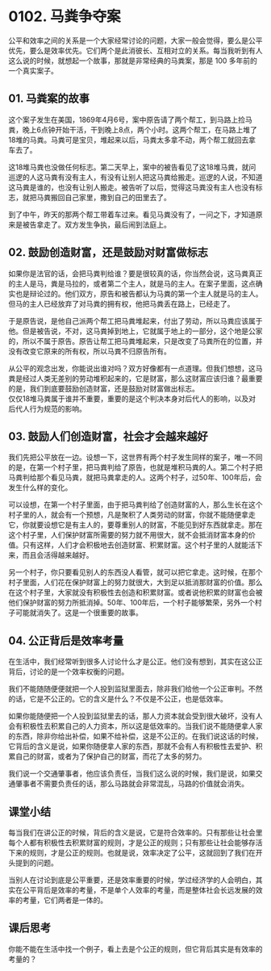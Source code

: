 # 0102. 马粪争夺案

公平和效率之间的关系是一个大家经常讨论的问题，大家一般会觉得，要么是公平优先，要么是效率优先。它们两个是此消彼长、互相对立的关系。每当我听到有人这么说的时候，就想起一个故事，那就是非常经典的马粪案，那是 100 多年前的一个真实案子。

## 01. 马粪案的故事

 这个案子发生在美国，1869年4月6号，案中原告请了两个帮工，到马路上捡马粪，晚上6点钟开始干活，干到晚上8点，两个小时。这两个帮工，在马路上堆了18堆的马粪。马粪可是宝贝，堆起来以后，马粪太多拿不动，两个帮工就回去拿车去了。

这18堆马粪也没做任何标志。第二天早上，案中的被告看见了这18堆马粪，就问巡逻的人这马粪有没有主人，有没有让别人把这马粪给搬走。巡逻的人说，不知道这马粪是谁的，也没有让别人搬走。被告听了以后，觉得这马粪没有主人也没有标志，就把马粪搬回自己家里，撒到自己的田里去了。

到了中午，昨天的那两个帮工带着车过来。看见马粪没有了，一问之下，才知道原来是被告拿走了。双方发生争执，最后闹到法庭上。 

## 02. 鼓励创造财富，还是鼓励对财富做标志

如果你是法官的话，会把马粪判给谁？要是很较真的话，你当然会说，这马粪真正的主人是马，粪是马拉的，或者第二个主人，就是马的主人。在案子里面，这点确实也是辩论过的。他们双方，原告和被告都认为马粪的第一个主人就是马的主人。但马的主人已经放弃了对马粪的拥有权，他把马粪丢在路上，已经走了。

于是原告说，是他自己派两个帮工把马粪堆起来，付出了劳动，所以马粪应该属于他。但是被告说，不对，这马粪掉到地上，它就属于地上的一部分，这个地是公家的，所以不属于原告。原告让帮工把马粪堆起来，只是改变了马粪所在的位置，并没有改变它原来的所有权，所以马粪不归原告所有。

从公平的观念出发，你能说出谁对吗？双方好像都有一点道理。但我们想想，这马粪是经过人类无差别的劳动堆积起来的，它是财富，那么这财富应该归谁？最重要的是，我们到底要鼓励创造财富，还是鼓励对财富做出标志。<br>仅仅18堆马粪属于谁并不重要，重要的是这个判决本身对后代人的影响，以及对后代人行为规范的影响。 

## 03. 鼓励人们创造财富，社会才会越来越好

我们先把公平放在一边。设想一下，这世界有两个村子发生同样的案子，唯一不同的是，在第一个村子里，把马粪判给了原告，也就是堆积马粪的人。第二个村子把马粪判给那个看见马粪，就把马粪拿走的人。这两个村子，过50年、100年后，会发生什么样的变化。

可以设想，在第一个村子里面，由于把马粪判给了创造财富的人，那么生长在这个村子里的人，就会有一个预想，凡是聚积了人类劳动的财富，你就不能随便拿走它，你就要设想它是有主人的，要尊重别人的财富，不能见到好东西就拿走。那在这个村子里，人们保护财富所需要的努力就不用很大，就不会抵消财富本身的价值。只有这样，人们才会积极地去创造财富、积累财富。这个村子里的人就能活下来，而且会活得越来越好。

另一个村子，你只要看见别人的东西没人看管，就可以把它拿走。这时候，在那个村子里面，人们花在保护财富上的努力就很大，大到足以抵消那财富的价值。那么在这个村子里，大家就没有积极性去创造和积累财富。或者说他积累的财富也会被他们保护财富的努力所抵消掉。50年、100年后，一个村子能够繁荣，另外一个村子可能就消失了。这是一个很重要的故事。 

## 04. 公正背后是效率考量

在生活中，我们经常听到很多人讨论什么才是公正。他们没有想到，其实在这公正背后，讨论的是一个效率权衡的问题。

我们不能随随便便就把一个人投到监狱里面去，除非我们给他一个公正审判。不然的话，它是不公正的。它的含义是什么？不仅是不公正，也是低效率。

如果你能随便把一个人投到监狱里去的话，那人力资本就会受到很大破坏，没有人会有积极性去积累自己的人力资本，所以这是低效率的。当我们说不能随便拿人家的东西，除非你给出补偿，如果不给补偿，这是不公正的。在我们说这话的时候，它背后的含义是说，如果你随便拿人家的东西，那就不会有人有积极性去爱护、积累自己的财富，或者为了保护自己的财富，而花了太多的努力。

我们说一个交通肇事者，他应该负责任，当我们这么说的时候，我们是说，如果交通肇事者不需要负责任的话，那么马路就会非常混乱，马路的价值就会消失。

## 课堂小结

每当我们在讲公正的时候，背后的含义是说，它是符合效率的。只有那些让社会里每个人都有积极性去积累财富的规则，才是公正的规则；只有那些让社会能够存活下来的规则，才是公正的规则。也就是说，效率决定了公平，这就回到了我们在开头提到的问题。

当别人在讨论到底是公平重要，还是效率重要的时候，学过经济学的人会明白，其实在公平背后是效率的考量，不是单个人效率的考量，而是整体社会长远发展的效率的考量，它们两者是一体的。

## 课后思考

你能不能在生活中找一个例子，看上去是个公正的规则，但它背后其实是有效率的考量的？